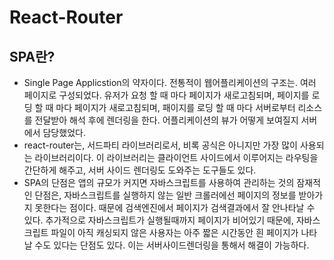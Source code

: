 # React-Router

## SPA란?

- Single Page Applicstion의 약자이다. 전통적이 웹어플리케이션의 구조는. 여러 페이지로 구성되었다. 유저가 요청 할 때 마다 페이지가 새로고침되며, 페이지를 로딩 할 때 마다 페이지가 새로고침되며, 패이지를 로딩 할 때 마다 서버로부터 리소스를 전달받아 해석 후에 렌더링을 한다. 어플리케이션의 뷰가 어떻게 보여질지 서버에서 담당했었다. 
- react-router는, 서드파티 라이브러리로서, 비록 공식은 아니지만 가장 많이 사용되는 라이브러리이다. 이 라이브러리는 클라이언트 사이드에서 이루어지는 라우팅을 간단하게 해주고, 서버 사이드 렌더링도 도와주는 도구들도 있다. 
- SPA의 단점은 앱의 규모가 커지면 자바스크립트를 사용하여 관리하는 것의 잠재적인 단점은, 자바스크립트를 실행하지 않는 일반 크롤러에선 페이지의 정보를 받아가지 못한다는 점이다. 때문에 검색엔진에서 페이지가 검색결과에서 잘 안나타날 수 있다. 추가적으로 자바스크립트가 실행될때까지 페이지가 비어있기 때문에, 자바스크립트 파일이 아직 캐싱되지 않은 사용자는 아주 짧은 시간동안 흰 페이지가 나타날 수도 있다는 단점도 있다. 이는 서버사이드렌더링을 통해서 해결이 가능하다.